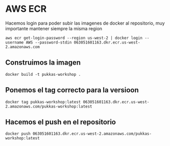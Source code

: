 # AWS ECR

Hacemos login para poder subir las imagenes de docker al repositorio, muy importante mantener siempre la misma region

```
aws ecr get-login-password --region us-west-2 | docker login --username AWS --password-stdin 063051601163.dkr.ecr.us-west-2.amazonaws.com
```

## Construimos la imagen
```
docker build -t pukkas-workshop .
```
## Ponemos el tag correcto para la versioon

```
docker tag pukkas-workshop:latest 063051601163.dkr.ecr.us-west-2.amazonaws.com/pukkas-workshop:latest
```

## Hacemos el push en el repositorio 
```
docker push 063051601163.dkr.ecr.us-west-2.amazonaws.com/pukkas-workshop:latest
```